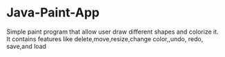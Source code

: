 # Java-Paint-App
Simple paint program that allow user draw different shapes and colorize it.<br/>
It contains features like delete,move,resize,change color,,undo, redo, save,and load

